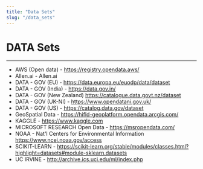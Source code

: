 ```yaml
---
title: "Data Sets"
slug: "/data_sets"
---
```


# DATA Sets

---- 

* AWS (Open data) - https://registry.opendata.aws/
* Allen.ai - Allen.ai
* DATA - GOV (EU) - https://data.europa.eu/euodp/data/dataset
* DATA - GOV (India) - https://data.gov.in/
* DATA - GOV (New Zealand) https://catalogue.data.govt.nz/dataset
* DATA - GOV (UK-NI) - https://www.opendatani.gov.uk/
* DATA - GOV (US) - https://catalog.data.gov/dataset
* GeoSpatial Data - https://hifld-geoplatform.opendata.arcgis.com/
* KAGGLE -  https://www.kaggle.com
* MICROSOFT RESEARCH Open Data - https://msropendata.com/
* NOAA - Nat'l Centers for Environmental Information https://www.ncei.noaa.gov/access
* SCIKIT-LEARN - https://scikit-learn.org/stable/modules/classes.html?highlight=datasets#module-sklearn.datasets
* UC IRVINE -  http://archive.ics.uci.edu/ml/index.php
